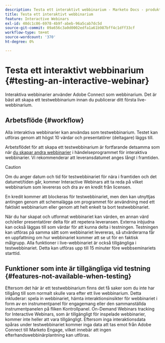```yaml
---
description: Testa ett interaktivt webbinarium - Marketo Docs - produktdokumentation
title: Testa ett interaktivt webbinarium
feature: Interactive Webinars
exl-id: 40dc1c86-6978-4b9f-abeb-96a5cab7dc5d
source-git-commit: 09a656c3a0d0002edfa1a61b987bff4c1dff33cf
workflow-type: tm+mt
source-wordcount: '370'
ht-degree: 0%

---
```


# Testa ett interaktivt webbinarium {#testing-an-interactive-webinar}

Interaktiva webbinarier använder Adobe Connect som webbinarium. Det är bäst att skapa ett testwebbinarium innan du publicerar ditt första live-webbinarium.

## Arbetsflöde {#workflow}

Alla interaktiva webbinarier kan användas som testwebbinarium. Testet kan utföras genom att högst 10 värdar och presentatörer (deltagare) läggs till.

Arbetsflödet för att skapa ett testwebbinarium är fortfarande detsamma som när [du skapar andra webbinarier](/help/marketo/product-docs/demand-generation/events/interactive-webinars/create-an-interactive-webinar.md) i händelseprogrammet för interaktiva webbinarier. Vi rekommenderar att leveransdatumet anges långt i framtiden.

>[!CAUTION]
>
>Om du anger datum och tid för testwebbinariet för nära i framtiden och det datumet/tiden går, kommer Interactive Webinars att ta reda på vilket webbinarium som levereras och dra av en kredit från licensen.

En kredit kommer att blockeras för testwebbinariet, men den kan utnyttjas antingen genom att schemalägga om programmet för användning med ett faktiskt webbinarium eller genom att helt enkelt ta bort testwebbinariet.

När du har skapat och utformat webbinariet kan värden, en annan värd och/eller presentatörer delta för att repetera leveransen. Externa inbjudna kan också läggas till som värdar för att kunna delta i testningen. Testningen kan utföras på samma sätt som webbinariet levereras, så utvärderarna får en uppfattning om hur webbinariet kommer att se ut för en faktisk målgrupp. Alla funktioner i live-webbinariet är också tillgängliga i testwebbinariet. Detta kan utföras upp till 15 minuter före webbseminariets starttid.

## Funktioner som inte är tillgängliga vid testning {#features-not-available-when-testing}

Eftersom det här är ett testwebbinarium finns det få saker som du inte har tillgång till som normalt skulle vara efter ett live webbinarium. Detta inkluderar: spela in webbinariet, hämta interaktionsinsikter för webbinariet i form av en instrumentpanel för engagemang eller den sammanställda instrumentpanelen på fliken Kontrollpanel. On-Demand Webinars tracking for Interactive Webinars, som är tillgängligt för inspelade webbinarier, kommer inte heller att vara tillgängligt. Eftersom inga interaktionsdata spåras under testwebbinariet kommer inga data att tas emot från Adobe Connect till Marketo Engage, vilket innebär att ingen efterhandswebbinärplantning kan utföras.
